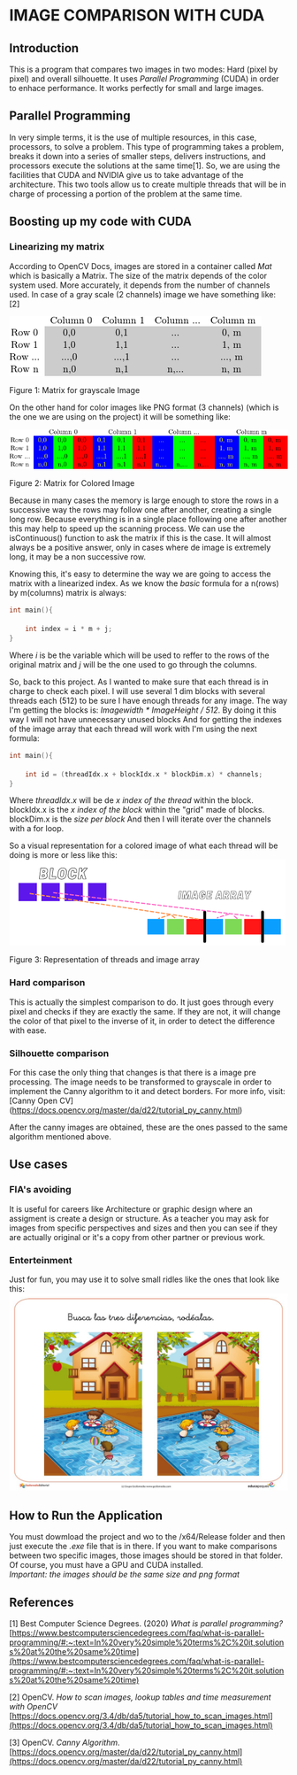 # IMAGE COMPARISON WITH CUDA

## Introduction
This is a program that compares two images in two modes: Hard (pixel by pixel) and overall silhouette.
It uses *Parallel Programming* (CUDA) in order to enhace performance. It works perfectly for small and large images. 

## Parallel Programming
In very simple terms, it is the use of multiple resources, in this case, processors, to solve a problem. This type of programming takes a problem, breaks it down into a series of smaller steps, delivers instructions, and processors execute the solutions at the same time[1]. So, we are using the facilities that CUDA and NVIDIA give us to take advantage of the architecture. This two tools allow us to create multiple threads that will be in charge of processing a portion of the problem at the same time. 

## Boosting up my code with CUDA
### Linearizing my matrix
According to OpenCV Docs, images are stored in a container called _Mat_ which is basically a Matrix. The size of the matrix depends of the color system used. More accurately, it depends from the number of channels used. In case of a gray scale (2 channels) image we have something like: [2]

![Matrix for grayscale Image](./bwima.png "Figure 1: Matrix for BW image")

Figure 1: Matrix for grayscale Image

On the other hand for color images like PNG format (3 channels) (which is the one we are using on the project) it will be something like:

![Matrix for BGR Image](./bgrima.png "Figure 2: Matrix for BGR image")

Figure 2: Matrix for Colored Image


Because in many cases the memory is large enough to store the rows in a successive way the rows may follow one after another, creating a single long row. Because everything is in a single place following one after another this may help to speed up the scanning process. We can use the isContinuous() function to ask the matrix if this is the case. It will almost always be a positive answer, only in cases where de image is extremely long, it may be a non successive row.

Knowing this, it's easy to determine the way we are going to access the matrix with a linearized index. As we know the _basic_ formula for a n(rows) by m(columns) matrix is always: 

``` cpp
int main(){

    int index = i * m + j;
}
```
Where _i_ is be the variable which will be used to reffer to the rows of the original matrix and _j_ will be the one used to go through the columns. 

So, back to this project. As I wanted to make sure that each thread is in charge to check each pixel. I will use several 1 dim blocks with several threads each (512) to be sure I have enough threads for any image. The way I'm getting the blocks is: _Imagewidth * ImageHeight / 512_. By doing it this way I will not have unnecessary unused blocks 
And for getting the indexes of the image array that each thread will work with I'm using the next formula: 

``` cpp
int main(){

    int id = (threadIdx.x + blockIdx.x * blockDim.x) * channels;
}
```

Where _threadIdx.x_ will be de *x index of the thread* within the block. 
blockIdx.x is the *x index of the block* within the "grid" made of blocks.
blockDim.x is the *size per block* 
And then I will iterate over the channels with a for loop. 

So a visual representation for a colored image of what each thread will be doing is more or less like this:
![Threads and blocks](./Blockthread.png "Figure 3: Representation of threads and image")

Figure 3: Representation of threads and image array

### Hard comparison
This is actually the simplest comparison to do. It just goes through every pixel and checks if they are exactly the same. If they are not, it will change the color of that pixel to the inverse of it, in order to detect the difference with ease.


### Silhouette comparison
For this case the only thing that changes is that there is a image pre processing. The image needs to be  transformed to grayscale in order to implement the Canny algorithm to it and detect borders. For more info, visit: [Canny Open CV] (https://docs.opencv.org/master/da/d22/tutorial_py_canny.html)

After the canny images are obtained, these are the ones passed to the same algorithm mentioned above. 


## Use cases

### FIA's avoiding
It is useful for careers like Architecture or graphic design where an assigment is create a design or structure. As a teacher you may ask for images from specific perspectives and sizes and then you can see if they are actually original or it's a copy from other partner or previous work.

### Enterteinment
Just for fun, you may use it to solve small ridles like the ones that look like this:
![Image differences](./difs.jpg "Figure 3: Ridle for image differences")




## How to Run the Application
You must dowmload the project and wo to the /x64/Release folder and then just execute the _.exe_ file that is in there.  If you want to make comparisons between two specific images, those images should be stored in that folder. Of course, you must have a GPU and CUDA installed.  
 *Important: the images should be the same size and png format*


## References 
[1] Best Computer Science Degrees. (2020) _What is parallel programming?_ [https://www.bestcomputersciencedegrees.com/faq/what-is-parallel-programming/#:~:text=In%20very%20simple%20terms%2C%20it,solutions%20at%20the%20same%20time](https://www.bestcomputersciencedegrees.com/faq/what-is-parallel-programming/#:~:text=In%20very%20simple%20terms%2C%20it,solutions%20at%20the%20same%20time)

[2] OpenCV. _How to scan images, lookup tables and time measurement with OpenCV_ [https://docs.opencv.org/3.4/db/da5/tutorial_how_to_scan_images.html](https://docs.opencv.org/3.4/db/da5/tutorial_how_to_scan_images.html)

[3] OpenCV. _Canny Algorithm_. [https://docs.opencv.org/master/da/d22/tutorial_py_canny.html](https://docs.opencv.org/master/da/d22/tutorial_py_canny.html)
